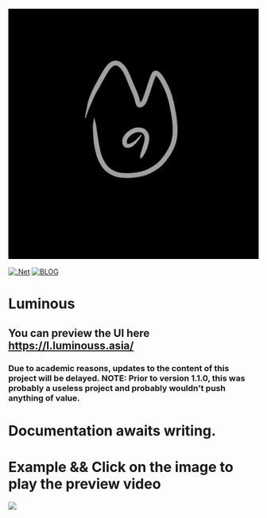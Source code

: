 
![](https://raw.githubusercontent.com/RainNight-PrincessHighness/CloudAtlas/main/templogo.jpg)

[![.Net](https://img.shields.io/badge/.NET-5C2D91?style=for-the-badge&logo=.net&logoColor=white)](https://dotnet.microsoft.com/zh-cn/download/dotnet)
[![BLOG](https://img.shields.io/badge/Blogger-FF5722?style=for-the-badge&logo=blogger&logoColor=white)](https://l.luminouss.asia/)
# Luminous

## You can preview the UI here  https://l.luminouss.asia/

### Due to academic reasons, updates to the content of this project will be delayed. NOTE: Prior to version 1.1.0, this was probably a useless project and probably wouldn't push anything of value. 
# Documentation awaits writing.

# Example && Click on the image to play the preview video
[![](https://l.luminouss.asia/img/demo1.png)](https://l.luminouss.asia/mp4/RNUI.mp4)

